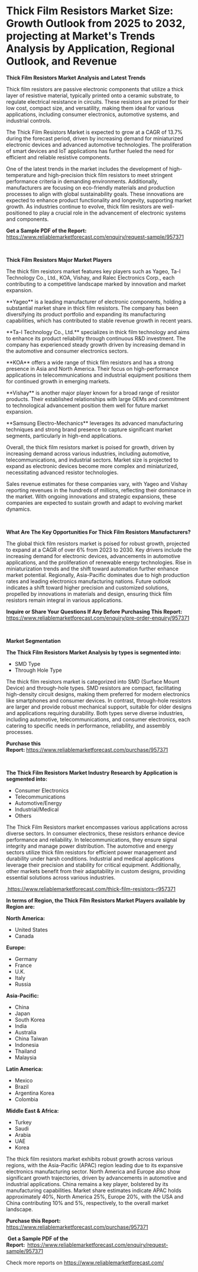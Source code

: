 <p><h1>Thick Film Resistors Market Size: Growth Outlook from 2025 to 2032, projecting at Market's Trends Analysis by Application, Regional Outlook, and Revenue</h1></p><p><strong>Thick Film Resistors Market Analysis and Latest Trends</strong></p>
<p><p>Thick film resistors are passive electronic components that utilize a thick layer of resistive material, typically printed onto a ceramic substrate, to regulate electrical resistance in circuits. These resistors are prized for their low cost, compact size, and versatility, making them ideal for various applications, including consumer electronics, automotive systems, and industrial controls.</p><p>The Thick Film Resistors Market is expected to grow at a CAGR of 13.7% during the forecast period, driven by increasing demand for miniaturized electronic devices and advanced automotive technologies. The proliferation of smart devices and IoT applications has further fueled the need for efficient and reliable resistive components. </p><p>One of the latest trends in the market includes the development of high-temperature and high-precision thick film resistors to meet stringent performance criteria in demanding environments. Additionally, manufacturers are focusing on eco-friendly materials and production processes to align with global sustainability goals. These innovations are expected to enhance product functionality and longevity, supporting market growth. As industries continue to evolve, thick film resistors are well-positioned to play a crucial role in the advancement of electronic systems and components.</p></p>
<p><strong>Get a Sample PDF of the Report:&nbsp;</strong> <a href="https://www.reliablemarketforecast.com/enquiry/request-sample/957371?utm_campaign=2386&utm_medium=2&utm_source=Github&utm_content=ia&utm_term=11022025&utm_id=thick-film-resistors">https://www.reliablemarketforecast.com/enquiry/request-sample/957371</a></p>
<p>&nbsp;</p>
<p><strong>Thick Film Resistors Major Market Players</strong></p>
<p><p>The thick film resistors market features key players such as Yageo, Ta-I Technology Co., Ltd., KOA, Vishay, and Ralec Electronics Corp., each contributing to a competitive landscape marked by innovation and market expansion.</p><p>**Yageo** is a leading manufacturer of electronic components, holding a substantial market share in thick film resistors. The company has been diversifying its product portfolio and expanding its manufacturing capabilities, which has contributed to stable revenue growth in recent years.</p><p>**Ta-I Technology Co., Ltd.** specializes in thick film technology and aims to enhance its product reliability through continuous R&D investment. The company has experienced steady growth driven by increasing demand in the automotive and consumer electronics sectors.</p><p>**KOA** offers a wide range of thick film resistors and has a strong presence in Asia and North America. Their focus on high-performance applications in telecommunications and industrial equipment positions them for continued growth in emerging markets.</p><p>**Vishay** is another major player known for a broad range of resistor products. Their established relationships with large OEMs and commitment to technological advancement position them well for future market expansion. </p><p>**Samsung Electro-Mechanics** leverages its advanced manufacturing techniques and strong brand presence to capture significant market segments, particularly in high-end applications.</p><p>Overall, the thick film resistors market is poised for growth, driven by increasing demand across various industries, including automotive, telecommunications, and industrial sectors. Market size is projected to expand as electronic devices become more complex and miniaturized, necessitating advanced resistor technologies.</p><p>Sales revenue estimates for these companies vary, with Yageo and Vishay reporting revenues in the hundreds of millions, reflecting their dominance in the market. With ongoing innovations and strategic expansions, these companies are expected to sustain growth and adapt to evolving market dynamics.</p></p>
<p>&nbsp;</p>
<p><strong>What Are The Key Opportunities For Thick Film Resistors Manufacturers?</strong></p>
<p><p>The global thick film resistors market is poised for robust growth, projected to expand at a CAGR of over 6% from 2023 to 2030. Key drivers include the increasing demand for electronic devices, advancements in automotive applications, and the proliferation of renewable energy technologies. Rise in miniaturization trends and the shift toward automation further enhance market potential. Regionally, Asia-Pacific dominates due to high production rates and leading electronics manufacturing nations. Future outlook indicates a shift toward higher precision and customized solutions, propelled by innovations in materials and design, ensuring thick film resistors remain integral in various applications.</p></p>
<p><strong>Inquire or Share Your Questions If Any Before Purchasing This Report:</strong> <a href="https://www.reliablemarketforecast.com/enquiry/pre-order-enquiry/957371?utm_campaign=2386&utm_medium=2&utm_source=Github&utm_content=ia&utm_term=11022025&utm_id=thick-film-resistors">https://www.reliablemarketforecast.com/enquiry/pre-order-enquiry/957371</a></p>
<p>&nbsp;</p>
<p><strong>Market Segmentation</strong></p>
<p><strong>The Thick Film Resistors Market Analysis by types is segmented into:</strong></p>
<p><ul><li>SMD Type</li><li>Through Hole Type</li></ul></p>
<p><p>The thick film resistors market is categorized into SMD (Surface Mount Device) and through-hole types. SMD resistors are compact, facilitating high-density circuit designs, making them preferred for modern electronics like smartphones and consumer devices. In contrast, through-hole resistors are larger and provide robust mechanical support, suitable for older designs and applications requiring durability. Both types serve diverse industries, including automotive, telecommunications, and consumer electronics, each catering to specific needs in performance, reliability, and assembly processes.</p></p>
<p><strong>Purchase this Report:&nbsp;</strong><a href="https://www.reliablemarketforecast.com/purchase/957371?utm_campaign=2386&utm_medium=2&utm_source=Github&utm_content=ia&utm_term=11022025&utm_id=thick-film-resistors">https://www.reliablemarketforecast.com/purchase/957371</a></p>
<p>&nbsp;</p>
<p><strong>The Thick Film Resistors Market Industry Research by Application is segmented into:</strong></p>
<p><ul><li>Consumer Electronics</li><li>Telecommunications</li><li>Automotive/Energy</li><li>Industrial/Medical</li><li>Others</li></ul></p>
<p><p>The Thick Film Resistors market encompasses various applications across diverse sectors. In consumer electronics, these resistors enhance device performance and reliability. In telecommunications, they ensure signal integrity and manage power distribution. The automotive and energy sectors utilize thick film resistors for efficient power management and durability under harsh conditions. Industrial and medical applications leverage their precision and stability for critical equipment. Additionally, other markets benefit from their adaptability in custom designs, providing essential solutions across various industries.</p></p>
<p><a href="https://www.reliablemarketforecast.com/thick-film-resistors-r957371?utm_campaign=2386&utm_medium=2&utm_source=Github&utm_content=ia&utm_term=11022025&utm_id=thick-film-resistors">&nbsp;https://www.reliablemarketforecast.com/thick-film-resistors-r957371</a></p>
<p><strong>In terms of Region, the Thick Film Resistors Market Players available by Region are:</strong></p>
<p>
    <p> <strong> North America: </strong>
        <ul>
            <li>United States</li>
            <li>Canada</li>
        </ul>
        </p> 
    <p> <strong> Europe: </strong>
        <ul>
            <li>Germany</li>
            <li>France</li>
            <li>U.K.</li>
            <li>Italy</li>
            <li>Russia</li>
        </ul>
        </p> 
    <p> <strong> Asia-Pacific: </strong>
        <ul>
            <li>China</li>
            <li>Japan</li>
            <li>South Korea</li>
            <li>India</li>
            <li>Australia</li>
            <li>China Taiwan</li>
            <li>Indonesia</li>
            <li>Thailand</li>
            <li>Malaysia</li>
        </ul>
        </p> 
    <p> <strong> Latin America: </strong>
        <ul>
            <li>Mexico</li>
            <li>Brazil</li>
            <li>Argentina Korea</li>
            <li>Colombia</li>
        </ul>
        </p> 
    <p> <strong> Middle East & Africa: </strong>
        <ul>
            <li>Turkey</li>
            <li>Saudi</li>
            <li>Arabia</li>
            <li>UAE</li>
            <li>Korea</li>
        </ul>
    </p>
    </p>
<p><p>The thick film resistors market exhibits robust growth across various regions, with the Asia-Pacific (APAC) region leading due to its expansive electronics manufacturing sector. North America and Europe also show significant growth trajectories, driven by advancements in automotive and industrial applications. China remains a key player, bolstered by its manufacturing capabilities. Market share estimates indicate APAC holds approximately 40%, North America 25%, Europe 20%, with the USA and China contributing 10% and 5%, respectively, to the overall market landscape.</p></p>
<p><strong>Purchase this Report: </strong><a href="https://www.reliablemarketforecast.com/purchase/957371?utm_campaign=2386&utm_medium=2&utm_source=Github&utm_content=ia&utm_term=11022025&utm_id=thick-film-resistors">https://www.reliablemarketforecast.com/purchase/957371</a></p>
<p>&nbsp;<strong>Get a Sample PDF of the Report:&nbsp;&nbsp;</strong><a href="https://www.reliablemarketforecast.com/enquiry/request-sample/957371?utm_campaign=2386&utm_medium=2&utm_source=Github&utm_content=ia&utm_term=11022025&utm_id=thick-film-resistors">https://www.reliablemarketforecast.com/enquiry/request-sample/957371</a></p>
<p><strong></strong></p>
<p>Check more reports on <a href="https://www.reliablemarketforecast.com/?utm_campaign=2386&utm_medium=2&utm_source=Github&utm_content=ia&utm_term=11022025&utm_id=thick-film-resistors">https://www.reliablemarketforecast.com/</a></p>